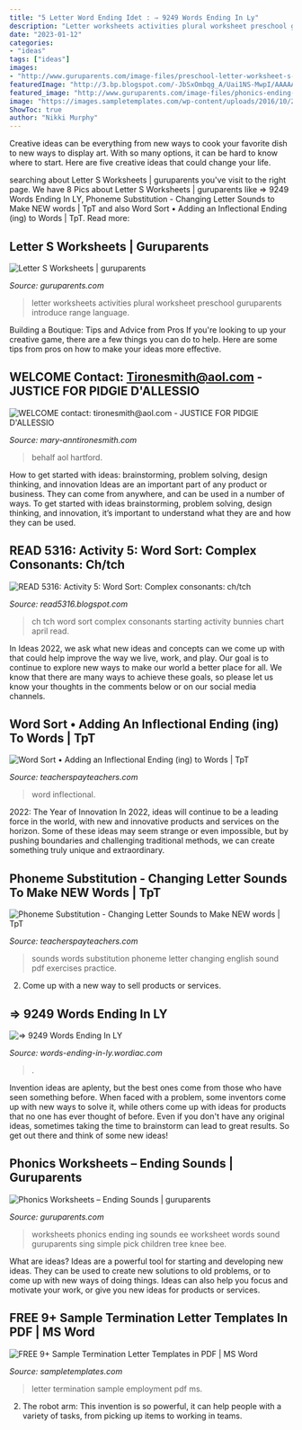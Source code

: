 ```yaml
---
title: "5 Letter Word Ending Idet : ⇒ 9249 Words Ending In Ly"
description: "Letter worksheets activities plural worksheet preschool guruparents introduce range language"
date: "2023-01-12"
categories:
- "ideas"
tags: ["ideas"]
images:
- "http://www.guruparents.com/image-files/preschool-letter-worksheet-s-plural.png"
featuredImage: "http://3.bp.blogspot.com/-JbSxOmbqg_A/Uai1NS-MwpI/AAAAAAAALY4/kEzdYAgdHuA/s1600/ch-tch.JPG"
featured_image: "http://www.guruparents.com/image-files/phonics-ending-sounds-ing-worksheet-2.png"
image: "https://images.sampletemplates.com/wp-content/uploads/2016/10/22171514/Employment-Termination-Letter.jpg"
ShowToc: true
author: "Nikki Murphy"
---
```



Creative ideas can be everything from new ways to cook your favorite dish to new ways to display art. With so many options, it can be hard to know where to start. Here are five creative ideas that could change your life.

	

		
searching about Letter S Worksheets | guruparents you've visit to the right page. We have 8 Pics about Letter S Worksheets | guruparents like ⇒ 9249 Words Ending In LY, Phoneme Substitution - Changing Letter Sounds to Make NEW words | TpT and also Word Sort • Adding an Inflectional Ending (ing) to Words | TpT. Read more:
		
    
## Letter S Worksheets | Guruparents

<img loading=lazy src="http://www.guruparents.com/image-files/preschool-letter-worksheet-s-plural.png" onerror="this.onerror=null;this.src='https://tse3.mm.bing.net/th?id=OIP.vpqJDXvmpXbt4ilhcxnP0QHaKe&amp;pid=15.1';" alt="Letter S Worksheets | guruparents">

_Source: guruparents.com_

>letter worksheets activities plural worksheet preschool guruparents introduce range language. 

	

Building a Boutique: Tips and Advice from Pros
If you're looking to up your creative game, there are a few things you can do to help. Here are some tips from pros on how to make your ideas more effective.

    
## WELCOME Contact: Tironesmith@aol.com - JUSTICE FOR PIDGIE D&#039;ALLESSIO

<img loading=lazy src="https://go.authorsguild.org/shared/attachments/sbx/content_images/b9618dcc1a85261cd8b8a91b85ed74088407ea5b.jpg?1582518449" onerror="this.onerror=null;this.src='https://tse1.mm.bing.net/th?id=OIP.k5APn23mhxSvgoyL1u2pQQAAAA&amp;pid=15.1';" alt="WELCOME contact: tironesmith@aol.com - JUSTICE FOR PIDGIE D&#039;ALLESSIO">

_Source: mary-anntironesmith.com_

>behalf aol hartford. 

	

How to get started with ideas: brainstorming, problem solving, design thinking, and innovation
Ideas are an important part of any product or business. They can come from anywhere, and can be used in a number of ways. To get started with ideas brainstorming, problem solving, design thinking, and innovation, it’s important to understand what they are and how they can be used.

    
## READ 5316: Activity 5: Word Sort: Complex Consonants: Ch/tch

<img loading=lazy src="http://3.bp.blogspot.com/-JbSxOmbqg_A/Uai1NS-MwpI/AAAAAAAALY4/kEzdYAgdHuA/s1600/ch-tch.JPG" onerror="this.onerror=null;this.src='https://tse3.mm.bing.net/th?id=OIP.jWmzbUKqqCKGqIrLJGV_1QHaE9&amp;pid=15.1';" alt="READ 5316: Activity 5: Word Sort: Complex consonants: ch/tch">

_Source: read5316.blogspot.com_

>ch tch word sort complex consonants starting activity bunnies chart april read. 

	

In Ideas 2022, we ask what new ideas and concepts can we come up with that could help improve the way we live, work, and play. Our goal is to continue to explore new ways to make our world a better place for all. We know that there are many ways to achieve these goals, so please let us know your thoughts in the comments below or on our social media channels.

    
## Word Sort • Adding An Inflectional Ending (ing) To Words | TpT

<img loading=lazy src="https://ecdn.teacherspayteachers.com/thumbitem/Word-Sort-Adding-an-Inflectional-Ending-ing-to-Words-1100939-1579133217/original-1100939-4.jpg" onerror="this.onerror=null;this.src='https://tse2.mm.bing.net/th?id=OIP.1Vl_prPQsJf9MQx56qqAMgAAAA&amp;pid=15.1';" alt="Word Sort • Adding an Inflectional Ending (ing) to Words | TpT">

_Source: teacherspayteachers.com_

>word inflectional. 

	

2022: The Year of Innovation
In 2022, ideas will continue to be a leading force in the world, with new and innovative products and services on the horizon. Some of these ideas may seem strange or even impossible, but by pushing boundaries and challenging traditional methods, we can create something truly unique and extraordinary.

    
## Phoneme Substitution - Changing Letter Sounds To Make NEW Words | TpT

<img loading=lazy src="https://ecdn.teacherspayteachers.com/thumbitem/Manipulation-Of-Sounds-3647726-1519481862/original-3647726-1.jpg" onerror="this.onerror=null;this.src='https://tse3.mm.bing.net/th?id=OIP.ymvufF7IfgsDIfTY_SF4-AAAAA&amp;pid=15.1';" alt="Phoneme Substitution - Changing Letter Sounds to Make NEW words | TpT">

_Source: teacherspayteachers.com_

>sounds words substitution phoneme letter changing english sound pdf exercises practice. 

	

2. Come up with a new way to sell products or services.

    
## ⇒ 9249 Words Ending In LY

<img loading=lazy src="https://wordiac.nyc3.digitaloceanspaces.com/images/words-ending-in-ly.png" onerror="this.onerror=null;this.src='https://tse1.mm.bing.net/th?id=OIP.Na2fl9g1gLGiVoLCfZrm3QHaLH&amp;pid=15.1';" alt="⇒ 9249 Words Ending In LY">

_Source: words-ending-in-ly.wordiac.com_

>. 

	

Invention ideas are aplenty, but the best ones come from those who have seen something before. When faced with a problem, some inventors come up with new ways to solve it, while others come up with ideas for products that no one has ever thought of before. Even if you don't have any original ideas, sometimes taking the time to brainstorm can lead to great results. So get out there and think of some new ideas!

    
## Phonics Worksheets – Ending Sounds | Guruparents

<img loading=lazy src="http://www.guruparents.com/image-files/phonics-ending-sounds-ing-worksheet-2.png" onerror="this.onerror=null;this.src='https://tse2.mm.bing.net/th?id=OIP.df7sJ3bP1bzbiiUxCFD_JQHaKs&amp;pid=15.1';" alt="Phonics Worksheets – Ending Sounds | guruparents">

_Source: guruparents.com_

>worksheets phonics ending ing sounds ee worksheet words sound guruparents sing simple pick children tree knee bee. 

	

What are ideas?
Ideas are a powerful tool for starting and developing new ideas. They can be used to create new solutions to old problems, or to come up with new ways of doing things. Ideas can also help you focus and motivate your work, or give you new ideas for products or services.

    
## FREE 9+ Sample Termination Letter Templates In PDF | MS Word

<img loading=lazy src="https://images.sampletemplates.com/wp-content/uploads/2016/10/22171514/Employment-Termination-Letter.jpg" onerror="this.onerror=null;this.src='https://tse2.mm.bing.net/th?id=OIP.YGQf978JQm6Z4pUNinG5nQHaJA&amp;pid=15.1';" alt="FREE 9+ Sample Termination Letter Templates in PDF | MS Word">

_Source: sampletemplates.com_

>letter termination sample employment pdf ms. 

	

2. The robot arm: This invention is so powerful, it can help people with a variety of tasks, from picking up items to working in teams.

